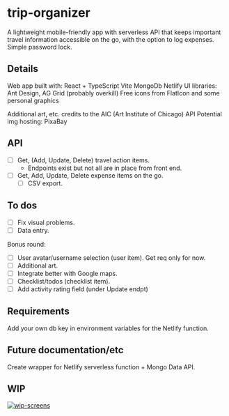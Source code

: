 # trip-organizer
A lightweight mobile-friendly app with serverless API that keeps important travel information accessible on the go, with the option to log expenses. Simple password lock.

## Details
Web app built with:
React + TypeScript
Vite
MongoDb
Netlify
UI libraries: Ant Design, AG Grid (probably overkill)
Free icons from FlatIcon and some personal graphics

Additional art, etc. credits to the AIC (Art Institute of Chicago) API
Potential img hosting: PixaBay

## API
- [ ] Get, (Add, Update, Delete) travel action items.
  - Endpoints exist but not all are in place from front end.
- [ ] Get, Add, Update, Delete expense items on the go. 
    - [ ] CSV export.
     
## To dos
- [ ] Fix visual problems.
- [ ] Data entry.

Bonus round:
- [ ] User avatar/username selection (user item). Get req only for now.
- [ ] Additional art.
- [ ] Integrate better with Google maps.
- [ ] Checklist/todos (checklist item).
- [ ] Add activity rating field (under Update endpt)

## Requirements
Add your own db key in environment variables for the Netlify function.

## Future documentation/etc
Create wrapper for Netlify serverless function + Mongo Data API.

## WIP
[![wip-screens](https://i.postimg.cc/SKd99wnZ/wip-screens.png)](https://i.postimg.cc/SKd99wnZ/wip-screens.png)

